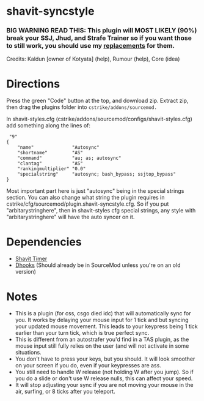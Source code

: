 # shavit-syncstyle

### BIG WARNING READ THIS: This plugin will MOST LIKELY (90%) break your SSJ, Jhud, and Strafe Trainer so if you want those to still work, you should use my [replacements](https://github.com/Nimmy2222/bhop-get-stats) for them.

Credits: Kaldun [owner of Kotyata] (help), Rumour (help), Core (idea)

# Directions

Press the green "Code" button at the top, and download zip. Extract zip, then drag the plugins folder into ```cstrike/addons/sourcemod.```

In shavit-styles.cfg (cstrike/addons/sourcemod/configs/shavit-styles.cfg) add something along the lines of:
```
 "9"
{
	"name"				"Autosync"
	"shortname"			"AS"
	"command"			"au; as; autosync"
	"clantag"			"AS"
	"rankingmultiplier"	"0.0"
	"specialstring"		"autosync; bash_bypass; ssjtop_bypass"
}
```
Most important part here is just "autosync" being in the special strings section. You can also change what string the plugin
requires in cstrike/cfg/sourcemod/plugin.shavit-syncstyle.cfg. So if you put "arbitarystringhere", then in shavit-styles cfg
special strings, any style with "arbitarystringhere" will have the auto syncer on it.

# Dependencies
* [Shavit Timer](https://github.com/shavitush/bhoptimer)
* [Dhooks](https://forums.alliedmods.net/showpost.php?p=2588686&postcount=589) (Should already be in SourceMod unless you're on an old version)

# Notes
* This is a plugin (for css, csgo died idc) that will automatically sync for you. It works by delaying your mouse input for 1 tick and but syncing your updated mouse movement. This leads to your keypress being 1 tick earlier than your turn tick, which is true perfect sync.
* This is different from an autostrafer you'd find in a TAS plugin, as the mouse input still fully relies on the user (and will not activate in some situations.
* You don't have to press your keys, but you should. It will look smoother on your screen if you do, even if your keypresses are ass.
* You still need to handle W release (not holding W after you jump). So if you do a slide or don't use W release nulls, this can affect your speed.
* It will stop adjusting your sync if you are not moving your mouse in the air, surfing, or 8 ticks after you teleport.
